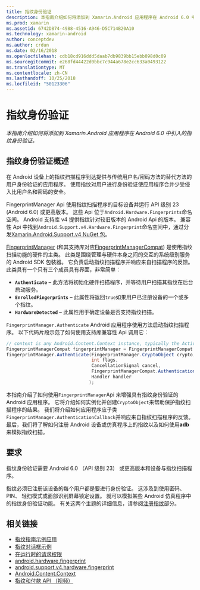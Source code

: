 ```yaml
---
title: 指纹身份验证
description: 本指南介绍如何将添加到 Xamarin.Android 应用程序在 Android 6.0 中引入的指纹身份验证。
ms.prod: xamarin
ms.assetid: 6742D874-4988-4516-A946-D5C714B20A10
ms.technology: xamarin-android
author: conceptdev
ms.author: crdun
ms.date: 02/16/2018
ms.openlocfilehash: cdb18cd916ddd5daab7db9839bb15ebb098d0c09
ms.sourcegitcommit: e268fd44422d0bbc7c944a678e2cc633a0493122
ms.translationtype: MT
ms.contentlocale: zh-CN
ms.lasthandoff: 10/25/2018
ms.locfileid: "50123306"
---
```

# <a name="fingerprint-authentication"></a>指纹身份验证

_本指南介绍如何将添加到 Xamarin.Android 应用程序在 Android 6.0 中引入的指纹身份验证。_


## <a name="fingerprint-authentication-overview"></a>指纹身份验证概述

在 Android 设备上的指纹扫描程序到达提供与传统用户名/密码方法的替代方法的用户身份验证的应用程序。 使用指纹对用户进行身份验证使应用程序合并少受侵入比用户名和密码的安全。

FingerprintManager Api 使用指纹扫描程序的目标设备并运行 API 级别 23 (Android 6.0) 或更高版本。 这些 Api 位于`Android.Hardware.Fingerprints`命名空间。 Android 支持库 v4 提供指纹针对较旧版本的 Android Api 的版本。 兼容性 Api 中找到`Android.Support.v4.Hardware.Fingerprint`命名空间中，通过分发[Xamarin.Android.Support.v4 NuGet 包](https://www.nuget.org/packages/Xamarin.Android.Support.v4/)。

[FingerprintManager](http://developer.android.com/reference/android/hardware/fingerprint/FingerprintManager.html) (和其支持库对应[FingerprintManagerCompat](http://developer.android.com/reference/android/support/v4/hardware/fingerprint/FingerprintManagerCompat.html)) 是使用指纹扫描功能的硬件的主类。 此类是围绕管理与硬件本身之间的交互的系统级别服务的 Android SDK 包装器。 它负责启动指纹扫描程序并响应来自扫描程序的反馈。 此类具有一个只有三个成员具有界面，非常简单：

* **`Authenticate`** &ndash; 此方法将初始化硬件扫描程序，并等待用户扫描其指纹在后台启动服务。
* **`EnrolledFingerprints`** &ndash; 此属性将返回`true`如果用户已注册设备的一个或多个指纹。
* **`HardwareDetected`** &ndash; 此属性用于确定设备是否支持指纹扫描。

`FingerprintManager.Authenticate` Android 应用程序使用方法启动指纹扫描程序。 以下代码片段示范了如何使用支持库兼容性 Api 调用它：

```csharp
// context is any Android.Content.Context instance, typically the Activity 
FingerprintManagerCompat fingerprintManager = FingerprintManagerCompat.From(context);
fingerprintManager.Authenticate(FingerprintManager.CryptoObject crypto,
                                int flags,
                                CancellationSignal cancel,
                                FingerprintManagerCompat.AuthenticationCallback callback,
                                Handler handler
                               );
```

本指南介绍了如何使用`FingerprintManager`Api 来增强具有指纹身份验证的 Android 应用程序。 它将介绍如何实例化并创建`CryptoObject`来帮助保护指纹扫描程序的结果。 我们将介绍如何应用程序应子类`FingerprintManager.AuthenticationCallback`并响应来自指纹扫描程序的反馈。 最后，我们将了解如何注册 Android 设备或仿真程序上的指纹以及如何使用**adb**来模拟指纹扫描。

## <a name="requirements"></a>要求

指纹身份验证需要 Android 6.0 （API 级别 23） 或更高版本和设备与指纹扫描程序。 

指纹必须已注册该设备的每个用户都是要进行身份验证。 这涉及到使用密码、 PIN、 轻扫模式或面部识别屏幕锁定设置。 就可以模拟某些 Android 仿真程序中的指纹身份验证功能。  有关这两个主题的详细信息，请参阅[注册指纹](enrolling-fingerprint.md)部分。 






## <a name="related-links"></a>相关链接

- [指纹指南示例应用](https://developer.xamarin.com/samples/monodroid/FingerprintGuide/)
- [指纹对话框示例](https://developer.xamarin.com/samples/monodroid/android-m/FingerprintDialog/)
- [在运行时的请求权限](http://developer.android.com/training/permissions/requesting.html)
- [android.hardware.fingerprint](http://developer.android.com/reference/android/hardware/fingerprint/package-summary.html)
- [android.support.v4.hardware.fingerprint](http://developer.android.com/reference/android/support/v4/hardware/fingerprint/package-summary.html)
- [Android.Content.Context](https://developer.xamarin.com/api/type/Android.Content.Context/)
- [指纹和付款 API （视频）](https://youtu.be/VOn7VrTRlA4)
